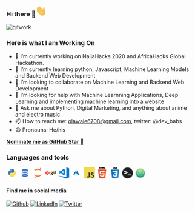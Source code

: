 ### Hi there 👋<img src="https://raw.githubusercontent.com/ABSphreak/ABSphreak/master/gifs/Hi.gif" width="30px"></h2>
![gitwork](https://user-images.githubusercontent.com/36210723/94987193-0053d400-056d-11eb-97d2-f0319bbe27f6.jpg)

### Here is what I am Working On

- 🔭 I’m currently working on NaijaHacks 2020 and AfricaHacks Global Hackathon.
- 🌱 I’m currently learning python, Javascript, Machine Learning Models and Backend Web Development
- 👯 I’m looking to collaborate on Machine Learning and Backend Web Development
- 🤔 I’m looking for help with Machine Learnning Applications, Deep Learning and implementing machine learning into a website
- 💬 Ask me about Python, Digital Marketing, and anything about anime and electro music
- 📫 How to reach me: olawale6708@gmail.com, twitter: @dev_babs
- 😄 Pronouns: He/his

**[Nominate me as GitHub Star 🌟](https://stars.github.com/nominate/)**


### Languages and tools

<code><img height="30" src="https://raw.githubusercontent.com/github/explore/80688e429a7d4ef2fca1e82350fe8e3517d3494d/topics/python/python.png"></code>
<code><img height="30" src="https://raw.githubusercontent.com/github/explore/80688e429a7d4ef2fca1e82350fe8e3517d3494d/topics/sql/sql.png"></code>
<code><img height="30" src="https://raw.githubusercontent.com/github/explore/80688e429a7d4ef2fca1e82350fe8e3517d3494d/topics/jupyter-notebook/jupyter-notebook.png"></code>
<code><img height="30" src="https://raw.githubusercontent.com/github/explore/80688e429a7d4ef2fca1e82350fe8e3517d3494d/topics/git/git.png"></code>
<code><img height="30" src="https://raw.githubusercontent.com/github/explore/80688e429a7d4ef2fca1e82350fe8e3517d3494d/topics/visual-studio-code/visual-studio-code.png"></code>
<code><img height="30" src="https://raw.githubusercontent.com/github/explore/80688e429a7d4ef2fca1e82350fe8e3517d3494d/topics/azure/azure.png"></code>
<code><img height="30" src="https://raw.githubusercontent.com/github/explore/80688e429a7d4ef2fca1e82350fe8e3517d3494d/topics/javascript/javascript.png"></code>
<code><img height="30" src="https://raw.githubusercontent.com/github/explore/80688e429a7d4ef2fca1e82350fe8e3517d3494d/topics/html/html.png"></code>
<code><img height="30" src="https://raw.githubusercontent.com/github/explore/80688e429a7d4ef2fca1e82350fe8e3517d3494d/topics/css/css.png"></code>
<code><img height="30" src="https://raw.githubusercontent.com/github/explore/80688e429a7d4ef2fca1e82350fe8e3517d3494d/topics/terminal/terminal.png"></code>
<code><img height="30" src="https://raw.githubusercontent.com/github/explore/80688e429a7d4ef2fca1e82350fe8e3517d3494d/topics/atom/atom.png"></code>

#### Find me in social media
[![Github](https://img.shields.io/badge/-Github-black?style=flat&labelColor=black&logo=github&logoColor=white "Github")](https://github.com/HammedBabatunde "Github")
[![LinkedIn](https://img.shields.io/badge/-LinkedIn-blue?style=flat&logo=Linkedin&logoColor=white "LinkedIn")](https://www.linkedin.com/in/hammed-babatunde-idris-1a2208148/ "LinkedIn")
[![Twitter](https://img.shields.io/badge/-Twitter-blue?style=flat&labelColor=blue&logo=twitter&logoColor=white "Twitter")](https://twitter.com/dev_babs "Twitter")

<!--
**HammedBabatunde/HammedBabatunde** is a ✨ _special_ ✨ repository because its `README.md` (this file) appears on your GitHub profile.

Here are some ideas to get you started:

- 🔭 I’m currently working on developing a website for upkey internship capstone.
- 🌱 I’m currently learning python, Javascript, Machine Learning Models and Backend Web Development
- 👯 I’m looking to collaborate on Machine Learning and Backend Web Development
- 🤔 I’m looking for help with Machine Learnning Applications, Deep Learning and implementing machine learning into a website
- 💬 Ask me about Python, Digital Marketing, and anything about anime and electro musiv
- 📫 How to reach me: olawale6708@gmail.com, twitter: @dev_babs
- 😄 Pronouns: He/his
- ⚡ Fun fact: ...
-->
